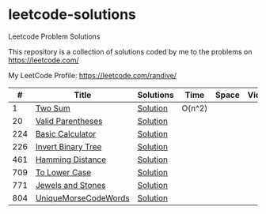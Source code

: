 # leetcode-solutions
Leetcode Problem Solutions

This repository is a collection of solutions coded by me to the problems on https://leetcode.com/

My LeetCode Profile: https://leetcode.com/randive/

|  #  |      Title     |   Solutions   | Time          | Space         | Video  | Difficulty  | Tag                   
|-----|----------------|---------------|---------------|---------------|--------|-------------|-------------
|1|[Two Sum](https://leetcode.com/problems/two-sum/description/)|[Solution](../master/algorithm-solutions/1_TwoSum.java) | O(n^2) |  | |Easy|
|20|[Valid Parentheses](https://leetcode.com/problems/valid-parentheses/description/)|[Solution](../master/algorithm-solutions/20_ValidParentheses.java) |  |  | |Easy|
|224|[Basic Calculator](https://leetcode.com/problems/basic-calculator/description/)|[Solution](../master/algorithm-solutions/224_BasicCalculator.java) |  |  | |Hard|
|226|[Invert Binary Tree](https://leetcode.com/problems/invert-binary-tree/description/)|[Solution](../master/algorithm-solutions/226_InvertBinaryTree.java) |  |  | |Easy|
|461|[Hamming Distance](https://leetcode.com/problems/hamming-distance/description/)|[Solution](../master/algorithm-solutions/461_HammingDistance.java) |  |  | |Easy|
|709|[To Lower Case](https://leetcode.com/problems/to-lower-case/description/)|[Solution](../master/algorithm-solutions/709_ToLowerCase.java) |  |  | |Easy|
|771|[Jewels and Stones](https://leetcode.com/problems/jewels-and-stones/description/)|[Solution](../master/algorithm-solutions/771_JewelsAndStones.java) |  |  | |Easy|
|804|[UniqueMorseCodeWords](https://leetcode.com/problems/unique-morse-code-words/description/)|[Solution](../master/algorithm-solutions/804_UniqueMorseCodeWords.java) |  |  | |Easy|
